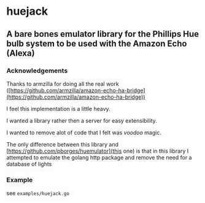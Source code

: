 # huejack
## A bare bones emulator library for the Phillips Hue bulb system to be used with the Amazon Echo (Alexa)

### Acknowledgements
Thanks to armzilla for doing all the real work ([https://github.com/armzilla/amazon-echo-ha-bridge](https://github.com/armzilla/amazon-echo-ha-bridge))

I feel this implementation is a little heavy.

I wanted a library rather then a server for easy extensibility.

I wanted to remove alot of code that I felt was _voodoo_ magic.

The only difference between this library and [https://github.com/pborges/huemulator](this one) is that in this library I attempted to emulate the golang http package and remove the need for a database of lights
### Example
see ```examples/huejack.go```